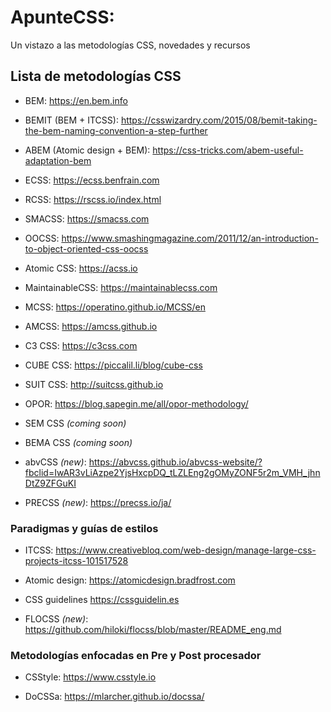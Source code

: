 # ApunteCSS:

Un vistazo a las metodologías CSS, novedades y recursos

## Lista de metodologías CSS

* BEM: <https://en.bem.info>

* BEMIT (BEM + ITCSS): <https://csswizardry.com/2015/08/bemit-taking-the-bem-naming-convention-a-step-further>

* ABEM (Atomic design + BEM): <https://css-tricks.com/abem-useful-adaptation-bem>

* ECSS: <https://ecss.benfrain.com>

* RCSS: <https://rscss.io/index.html>

* SMACSS: <https://smacss.com>

* OOCSS: <https://www.smashingmagazine.com/2011/12/an-introduction-to-object-oriented-css-oocss>

* Atomic CSS: <https://acss.io>

* MaintainableCSS: <https://maintainablecss.com>

* MCSS: <https://operatino.github.io/MCSS/en>

* AMCSS: <https://amcss.github.io>

* C3 CSS: <https://c3css.com>

* CUBE CSS: <https://piccalil.li/blog/cube-css>

* SUIT CSS: <http://suitcss.github.io>

* OPOR: <https://blog.sapegin.me/all/opor-methodology/>

* SEM CSS *(coming soon)*

* BEMA CSS *(coming soon)*

* abvCSS *(new)*: <https://abvcss.github.io/abvcss-website/?fbclid=IwAR3vLiAzpe2YjsHxcpDQ_tLZLEng2gOMyZONF5r2m_VMH_jhnDtZ9ZFGuKI>

* PRECSS *(new)*: <https://precss.io/ja/>

### Paradigmas y guías de estilos

* ITCSS: <https://www.creativebloq.com/web-design/manage-large-css-projects-itcss-101517528>

* Atomic design: <https://atomicdesign.bradfrost.com>

* CSS guidelines <https://cssguidelin.es>

* FLOCSS *(new)*: <https://github.com/hiloki/flocss/blob/master/README_eng.md>

### Metodologías enfocadas en Pre y Post procesador

* CSStyle: <https://www.csstyle.io>

* DoCSSa: <https://mlarcher.github.io/docssa/>
